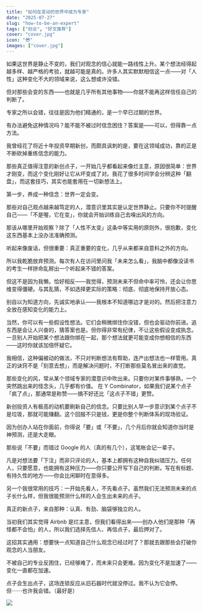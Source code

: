 ```yaml
---
title: "如何在变动的世界中成为专家"
date: "2025-07-27"
slug: "how-to-be-an-expert"
tags: ["创业", "好文推荐"]
cover: "cover.jpg"
icon: "😎"
images: ["cover.jpg"]
---
```

如果这世界是静止不变的，我们对观念的信心就能一路线性上升。某个想法经得起越多样、越严格的考验，就越可能是真的。许多人其实默默相信这一点——对「人性」这种变化不大的领域来说，这么想或许没错。



但对那些会变的东西——也就是几乎所有其他事物——你就不能再这样信任自己的判断了。



专家之所以会错，往往是因为他们精通的，是一个早已过期的世界。



有办法避免这种情况吗？能不能不被过时信念困住？答案是——可以，但得靠一点方法。



我曾经花了将近十年投资早期新创，而颇具讽刺的是，要在这领域成功，靠的正是不断砍掉重练信念的能力。



那些真正值得注意的新创点子，一开始几乎都看起来像烂主意，原因很简单：世界才刚变，而这个变化刚好让它从坏变成了对。我花了很多时间学会分辨这种「翻盘」，而这套技巧，其实也能套用在一切新想法上。



第一步，养成一种信念：世界一定会变。



那些对自己观点越来越笃定的人，潜意识里其实是认定世界静止。只要你不时提醒自己——「不是喔，它在变」，你就会开始训练自己去嗅出风的方向。



那该从哪里开始观察？除了「人性不太变」这条中等实用的原则外，很抱歉，变化这东西基本上没办法准确预测。



听起来像废话，但很重要：真正重要的变化，几乎从来都来自意料之外的方向。



所以我乾脆放弃预测。每次有人在访问里问我「未来怎么看」，我脑中都像没读书的考生一样拼命乱掰出一个听起来不错的答案。



但这不是因为我懒。恰好相反——我觉得，预测未来不但命中率可怜，还会让你思维变得僵硬。与其乱猜，不如选择更实际的策略：彻底、彻底地保持开放心态。



别自以为知道方向，先诚实地承认——我根本不知道哪边才是对的。然后把注意力全放在感知变化的能力上。



当然，你可以有一些假设性想法。它们会稍微绑住你没错，但也会驱动你前进。追东西是会让人兴奋的，猜答案也是。但你得非常有纪律，不让这些假设变成执念。
一旦别人开始把某个想法跟你绑在一起，那个想法就更可能变成你想相信的东西——这时你就该加倍怀疑它。



我相信，这种偏被动的做法，不只对判断想法有帮助，连产出想法也一样管用。真正的诀窍不是「刻意去想」，而是解决问题时，不打断那些莫名冒出来的直觉。



那些变化的风，常从某个领域专家的潜意识中吹出来。只要你对某件事够熟，一个突然跳出来的怪念头，几乎都有价值。
在 Y Combinator，如果我们说某个点子「疯了点」，那通常是称赞——搞不好还比「这点子不错」更赞。



新创投资人有极高的动机要刷新自己的信念。只要比别人早一步意识到某个点子不是垃圾，那就可能赚翻。这个回报不只是钱，更是你整个判断体系的现场验证。



因为创办人站在你面前，你得说「要」或「不要」，几个月后你就会知道你当时是神预测，还是大走眼。



那些说「不要」而错过 Google 的人（真的有几个），这笔帐会记一辈子。



凡是对想法要「下注」而非只评论的人，基本上都拥有这种自我纠错压力。任何人，只要愿意，也能拥有这种压力——你只要公开写下自己的判断。写在有标题、有持久性的地方——你会比闲聊时在意得多。



另一个我很常用的技巧：一开始先看人，不先看点子。虽然我们无法预测未来的点子长什么样，但我很能预测什么样的人会生出未来的点子。



真正的新点子，来自那种：认真、有劲、脑袋够独立的人。



当初我们其实觉得 Airbnb 是烂主意，但我们看得出来——创办人他们是那种「再怪都不会怕」的人，所以我们选择先信人、再信点子，最后押对了。



这招其实通用：想要快一点知道自己什么观念已经过时了？那就去跟那些会打破你观念的人当朋友。



不被自己的专业反困住，已经够难了，而未来只会更难。因为变化不是加速了——变化一直都在加速。



点子会生出点子，这场连锁反应从旧石器时代就没停过。我不认为它会停。
但⋯⋯也许我会错。（最好是）




![](https://prod-files-secure.s3.us-west-2.amazonaws.com/112d0858-5090-4d34-a606-b75eb8d65fd2/46476355-9cf3-4e99-9b7a-3531bc426380/1000202064.png?X-Amz-Algorithm=AWS4-HMAC-SHA256&X-Amz-Content-Sha256=UNSIGNED-PAYLOAD&X-Amz-Credential=ASIAZI2LB466QOGQHI27%2F20250803%2Fus-west-2%2Fs3%2Faws4_request&X-Amz-Date=20250803T175003Z&X-Amz-Expires=3600&X-Amz-Security-Token=IQoJb3JpZ2luX2VjEPr%2F%2F%2F%2F%2F%2F%2F%2F%2F%2FwEaCXVzLXdlc3QtMiJGMEQCIFiNeEzuI4Xh4AgWdS%2B2W7TyyRGe8nlTx4CSM2pI3D6IAiAqPhSae1GNMqbVr%2FznsXTZMMBQKO%2Bi8PvMTvFtEJozEyr%2FAwgzEAAaDDYzNzQyMzE4MzgwNSIMBtmcHOI3CJeG0P%2BIKtwD6V5HY97QDszrqhqllnDA0y7JiCfQ3HUXB7yW0MxEH776LHQ8P06HAalL6eOlmUhkLGElOKFdUNsxrRCreKYq1afENriyCO7%2B5qcsStb7Cy1Jno2ZZ6K%2FNWEUh4BF2otZmSkV5JbpGTTACabz3eSFBvBWA1tY99R2ty9dgNxSguka7jAfSN5BqBTq88Zd8D9tn7Ws4XC1wIMP1YjzAbf5SQ%2FOv8n%2FAO0njnxh%2BcCsSsmFVeDYlcjJPH1CW1%2FBu22rc5G0revoUciWBvQoiuNSIxotPKX7XZSG84H5W8UOQHNE5FLB8wT8kHY%2BoXPbZKNCXpIocqOV%2FUAIYsdsYTHbPU0VYpmPS40PWElMcLN23Fo9FWdHtxxce7Ry4Ack%2FQs16G8dsO%2FTTL8LU56AG8hoditiLpwROGUS9GizhUPEyqDPAwkWh82oQi8Dgzs%2FR%2BTXB7OZ8xpiMq3j6POfKdkpXgSs%2F3jjKMhm5ybQbM6DlBLyF9MaiESCvLX3UhPcwW%2BiKw%2BCe%2BT5Sbol7aGpUNq9uUO5doTa0f21MauEQQddytCMR041RByU38M1NDFOJ7eTbX4AlS8ZYhkcKO%2BfZx1NjaaPxn3WvCVDWMjtEqmf0I18g%2BmIaYwHwfUv3sgwmMC%2BxAY6pgH8iWmUsdn6gDdK9sxPyeXibP36a%2BLuzMUAnnildIvNTdsyQPZmht0ry%2Bp2m5LEwrzY8ksFz7XX7yn16PEmNRobNNT2%2F3VilDMtNdSmI6eVrW8%2FtM%2B635JtuFyzsRA4jkEXxbKvFendZUqEm0XWVV6BoLspKhHZqo6Kl9hh955F3Ygw1h1j4Y67ldBHOY9ifOMNnTlcQbYN1qlY6NDkATR8bJxW6a%2Fh&X-Amz-Signature=58064552f78e6c3a2bf79a8d2d4fc609d44ada8fb2952d9508647d3ea3fc9dc9&X-Amz-SignedHeaders=host&x-amz-checksum-mode=ENABLED&x-id=GetObject)

